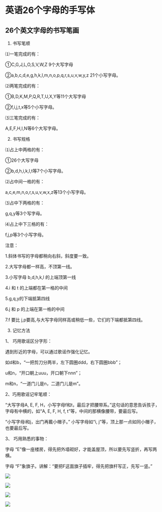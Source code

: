 英语26个字母的手写体
====================

## 26个英文字母的书写笔画

1. 书写笔顺

 ⑴一笔完成的有：

 ①C,G,J,L,O,S,V,W,Z 9个大写字母

 ②a,b,c,d,e,g,h,k,l,m,n,o,p,q,r,s,u,v,w,y,z 21个小写字母。

 ⑵两笔完成的有：

 ①B,D,K,M,P,Q,R,T,U,X,Y等11个大写字母

 ②f,i,j,t,x等5个小写字母。

 ⑶三笔完成的有：

 A,E,F,H,I,N等6个大写字母。

2. 书写规格 

  ⑴占上中两格的有：

  ①26个大写字母

  ②b,d,h,i,k,l,t等7个小写字母。

  ⑵占中间一格的有：

  a,c,e,m,n,o,r,s,u,v,w,x,z等13个小写字母。

  ⑶占中下两格的有：

  g,q,y等3个写字母。

  ⑷占上中下三格的有：

  f,j,p等3个小写字母。

  注意：

  1.斜体书写的字母都稍向右斜，斜度要一致。

  2.大写字母都一样高，不顶第一线。

  3.小写字母 b,d,h,k,l 的上端顶第一线

  4.i 和 t 的上端都在第一格的中间

  5.g,q,y的下端抵第四线

  6.j 和 p 的上端在第一格的中间

  7.f 要比 j,p要高,与大写字母同样高或稍低一些，它们的下端都抵第四线。

3. 记忆方法

  1、 巧用歌谣区分字形：

  遇到形近的字母，可以通过歌谣作强化记忆。

  如d和b，“一把剪刀分两半，左下圆圈ddd，右下圆圈bbb”；

  u和n，“开口朝上uuu，开口朝下nnn”；

  m和n，“一道门儿是n，二道门儿是m”。

  2、巧用歌谣记牢笔顺：

  “大写字母A, E, F, H，小写字母f和t，最后才把腰带系。”这句话的意思告诉孩子，字母有中横的，如“A, E, F, H, f, t”等，中间的那横像腰带，要最后写。

  “小写字母i和j，出门再戴小帽子。” 小写字母如“i, j”等，顶上那一点如同小帽子，也要最后写。

  3、 巧用熟悉的事物：

  字母 “E”像一座楼房，得先把外墙砌好，才能盖屋顶，所以要先写竖折，再写两横。

  字母 “F”象旗子。讲解：“要把F这面旗子插牢，得先把旗杆写正，先写一竖。”

![](http://biangbiangpic.b0.upaiyun.com/blog/478068b021f5f460fdc05f9c9cac928f.jpg)

![](http://biangbiangpic.b0.upaiyun.com/blog/741b7b32ed70e051fa47407971ca0fbd.jpg)

![](http://biangbiangpic.b0.upaiyun.com/blog/78ef5ede46f1e13fe8f7eb8ad8c956cb.jpg)

![](http://biangbiangpic.b0.upaiyun.com/blog/554355d134faefb068917e2708b106d2.jpg)
